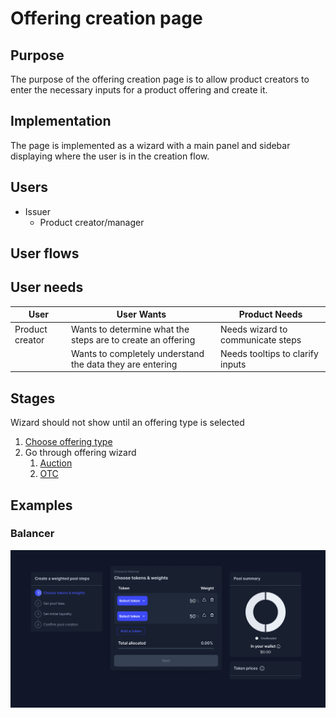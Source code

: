 # Offering creation page

## Purpose

The purpose of the offering creation page is to allow product creators to enter the necessary inputs for a product offering and create it.

## Implementation

The page is implemented as a wizard with a main panel and sidebar displaying where the user is in the creation flow.

## Users

- Issuer
  - Product creator/manager

## User flows

## User needs

| User            | User Wants                                                  | Product Needs                     |
| --------------- | ----------------------------------------------------------- | --------------------------------- |
| Product creator | Wants to determine what the steps are to create an offering | Needs wizard to communicate steps |
|                 | Wants to completely understand the data they are entering   | Needs tooltips to clarify inputs  |

## Stages

Wizard should not show until an offering type is selected

1. [Choose offering type](features/offering_type.md)
2. Go through offering wizard
   1. [Auction](features/auction/auction_steps.md)
   2. [OTC](features/otc/otc_steps.md)

## Examples

### Balancer

![](../../assets/balancer/pool_creation_page.png)
